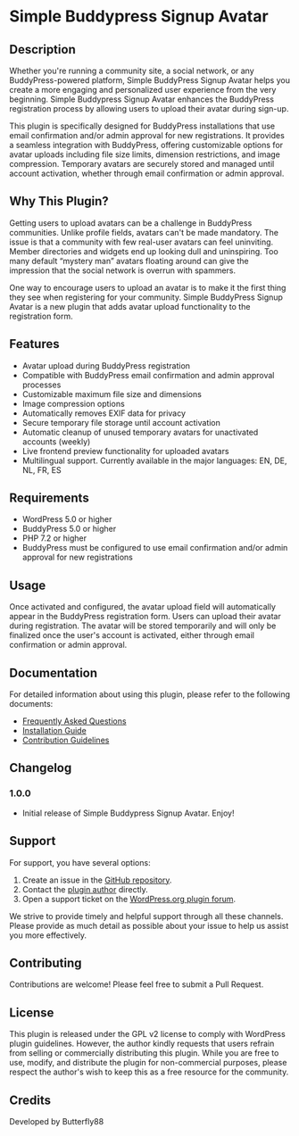 # Simple Buddypress Signup Avatar

## Description
Whether you're running a community site, a social network, or any BuddyPress-powered platform, Simple BuddyPress Signup Avatar helps you create a more engaging and personalized user experience from the very beginning. Simple Buddypress Signup Avatar enhances the BuddyPress registration process by allowing users to upload their avatar during sign-up.

This plugin is specifically designed for BuddyPress installations that use email confirmation and/or admin approval for new registrations. It provides a seamless integration with BuddyPress, offering customizable options for avatar uploads including file size limits, dimension restrictions, and image compression. Temporary avatars are securely stored and managed until account activation, whether through email confirmation or admin approval.

## Why This Plugin?
Getting users to upload avatars can be a challenge in BuddyPress communities. Unlike profile fields, avatars can't be made mandatory. The issue is that a community with few real-user avatars can feel uninviting. Member directories and widgets end up looking dull and uninspiring. Too many default “mystery man” avatars floating around can give the impression that the social network is overrun with spammers.

One way to encourage users to upload an avatar is to make it the first thing they see when registering for your community. Simple BuddyPress Signup Avatar is a new plugin that adds avatar upload functionality to the registration form.

## Features
- Avatar upload during BuddyPress registration
- Compatible with BuddyPress email confirmation and admin approval processes
- Customizable maximum file size and dimensions
- Image compression options
- Automatically removes EXIF data for privacy
- Secure temporary file storage until account activation
- Automatic cleanup of unused temporary avatars for unactivated accounts (weekly)
- Live frontend preview functionality for uploaded avatars
- Multilingual support. Currently available in the major languages: EN, DE, NL, FR, ES

## Requirements
- WordPress 5.0 or higher
- BuddyPress 5.0 or higher
- PHP 7.2 or higher
- BuddyPress must be configured to use email confirmation and/or admin approval for new registrations

## Usage
Once activated and configured, the avatar upload field will automatically appear in the BuddyPress registration form. Users can upload their avatar during registration. The avatar will be stored temporarily and will only be finalized once the user's account is activated, either through email confirmation or admin approval.

## Documentation

For detailed information about using this plugin, please refer to the following documents:

- [Frequently Asked Questions](FAQ.md)
- [Installation Guide](INSTALL.md)
- [Contribution Guidelines](CONTRIBUTING.md)

## Changelog
### 1.0.0
- Initial release of Simple Buddypress Signup Avatar. Enjoy!

## Support

For support, you have several options:

1. Create an issue in the [GitHub repository](https://github.com/flowerz88/simple-bp-signup-avatar).
2. Contact the [plugin author](https://github.com/flowerz88) directly.
3. Open a support ticket on the [WordPress.org plugin forum](https://wordpress.org/support/plugin/simple-buddypress-signup-avatar/).

We strive to provide timely and helpful support through all these channels. Please provide as much detail as possible about your issue to help us assist you more effectively.


## Contributing
Contributions are welcome! Please feel free to submit a Pull Request.

## License
This plugin is released under the GPL v2 license to comply with WordPress plugin guidelines. However, the author kindly requests that users refrain from selling or commercially distributing this plugin. While you are free to use, modify, and distribute the plugin for non-commercial purposes, please respect the author's wish to keep this as a free resource for the community.

## Credits
Developed by Butterfly88
